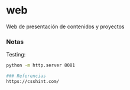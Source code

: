 # web
Web de presentación de contenidos y proyectos

### Notas
Testing: 
```bash
python -m http.server 8081

### Referencias 
https://csshint.com/
